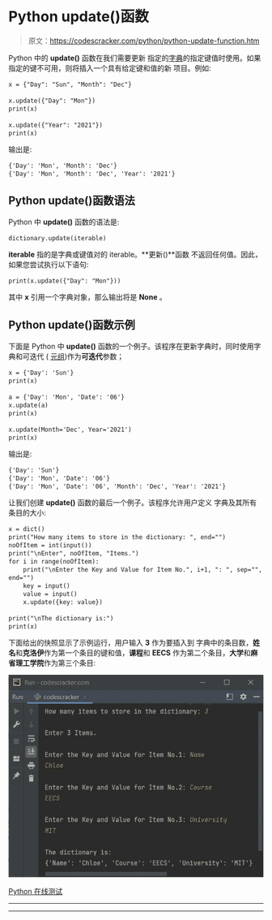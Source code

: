 # Python update()函数

> 原文：<https://codescracker.com/python/python-update-function.htm>

Python 中的 **update()** 函数在我们需要更新 指定的[字典](/python/python-dictionary.htm)的指定键值时使用。如果指定的键不可用，则将插入一个具有给定键和值的新 项目。例如:

```
x = {"Day": "Sun", "Month": "Dec"}

x.update({"Day": "Mon"})
print(x)

x.update({"Year": "2021"})
print(x)
```

输出是:

```
{'Day': 'Mon', 'Month': 'Dec'}
{'Day': 'Mon', 'Month': 'Dec', 'Year': '2021'}
```

## Python update()函数语法

Python 中 **update()** 函数的语法是:

```
dictionary.update(iterable)
```

**iterable** 指的是字典或键值对的 iterable。**更新()**函数 不返回任何值。因此，如果您尝试执行以下语句:

```
print(x.update({"Day": "Mon"}))
```

其中 **x** 引用一个字典对象，那么输出将是 **None** 。

## Python update()函数示例

下面是 Python 中 **update()** 函数的一个例子。该程序在更新字典时，同时使用字典和可迭代 ( [元组](/python/python-tuples.htm))作为**可迭代**参数；

```
x = {'Day': 'Sun'}
print(x)

a = {'Day': 'Mon', 'Date': '06'}
x.update(a)
print(x)

x.update(Month='Dec', Year='2021')
print(x)
```

输出是:

```
{'Day': 'Sun'}
{'Day': 'Mon', 'Date': '06'}
{'Day': 'Mon', 'Date': '06', 'Month': 'Dec', 'Year': '2021'}
```

让我们创建 **update()** 函数的最后一个例子。该程序允许用户定义 字典及其所有条目的大小:

```
x = dict()
print("How many items to store in the dictionary: ", end="")
noOfItem = int(input())
print("\nEnter", noOfItem, "Items.")
for i in range(noOfItem):
    print("\nEnter the Key and Value for Item No.", i+1, ": ", sep="", end="")
    key = input()
    value = input()
    x.update({key: value})

print("\nThe dictionary is:")
print(x)
```

下面给出的快照显示了示例运行，用户输入 **3** 作为要插入到 字典中的条目数，**姓名**和**克洛伊**作为第一个条目的键和值，**课程**和 **EECS** 作为第二个条目，**大学**和**麻省理工学院**作为第三个条目:

![python update function](img/c7c25b37e5c2e2e993ecdbfaa81b9133.png)

[Python 在线测试](/exam/showtest.php?subid=10)

* * *

* * *